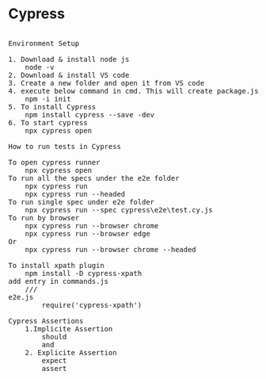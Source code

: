 # Cypress
<pre> 
Environment Setup<br>
1. Download & install node js 
    node -v
2. Download & install VS code
3. Create a new folder and open it from VS code
4. execute below command in cmd. This will create package.json file
    npm -i init
5. To install Cypress 
    npm install cypress --save -dev
6. To start cypress
    npx cypress open 

How to run tests in Cypress<br>
To open cypress runner
    npx cypress open 
To run all the specs under the e2e folder
    npx cypress run
    npx cypress run --headed
To run single spec under e2e folder
    npx cypress run --spec cypress\e2e\test.cy.js 
To run by browser 
    npx cypress run --browser chrome
    npx cypress run --browser edge
Or 
    npx cypress run --browser chrome --headed
    
To install xpath plugin 
    npm install -D cypress-xpath
add entry in commands.js 
    /// <referance types="cypress-xpath" />
e2e.js
        require('cypress-xpath')

Cypress Assertions
    1.Implicite Assertion
        should
        and
    2. Explicite Assertion
        expect
        assert


